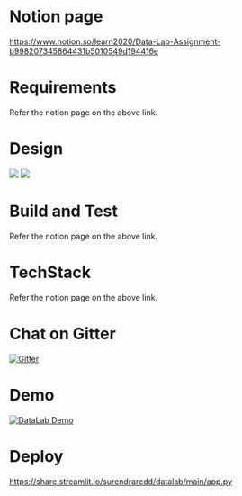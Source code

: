 # Notion page

https://www.notion.so/learn2020/Data-Lab-Assignment-b998207345864431b5010549d194416e

# Requirements
Refer the notion page on the above link.

# Design
![](https://dev.azure.com/surendraelectronics/25b345b3-d573-4fca-bd88-79b4f0165fc5/_apis/git/repositories/a34375d5-4c20-47fa-bc07-9a6fecabfd6c/items?path=/Design-1.jpg&versionDescriptor%5BversionOptions%5D=0&versionDescriptor%5BversionType%5D=0&versionDescriptor%5Bversion%5D=main&resolveLfs=true&%24format=octetStream&api-version=5.0)
![](https://dev.azure.com/surendraelectronics/25b345b3-d573-4fca-bd88-79b4f0165fc5/_apis/git/repositories/a34375d5-4c20-47fa-bc07-9a6fecabfd6c/items?path=/Report.jpg&versionDescriptor%5BversionOptions%5D=0&versionDescriptor%5BversionType%5D=0&versionDescriptor%5Bversion%5D=main&resolveLfs=true&%24format=octetStream&api-version=5.0)

# Build and Test
Refer the notion page on the above link.

# TechStack
Refer the notion page on the above link.

# Chat on Gitter
[![Gitter](https://badges.gitter.im/Datalabassignment/community.svg)](https://gitter.im/Datalabassignment/community?utm_source=badge&utm_medium=badge&utm_campaign=pr-badge)

# Demo
[![DataLab Demo](https://res.cloudinary.com/marcomontalbano/image/upload/v1634503486/video_to_markdown/images/vimeo--634713299-c05b58ac6eb4c4700831b2b3070cd403.jpg)](https://vimeo.com/634713299 "DataLab Demo")

# Deploy
https://share.streamlit.io/surendraredd/datalab/main/app.py
